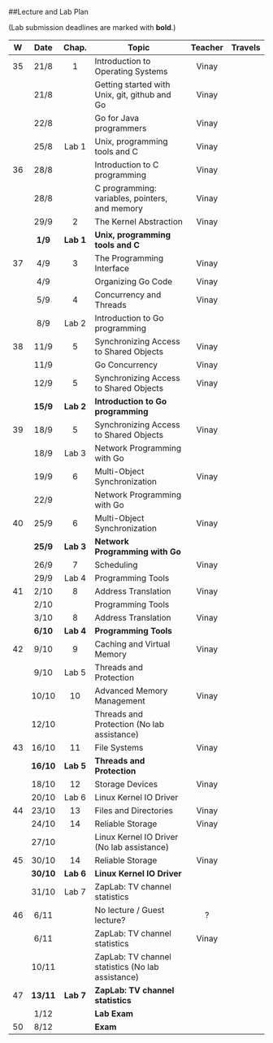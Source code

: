 ##Lecture and Lab Plan

(Lab submission deadlines are marked with **bold**.)

| W    |  Date     | Chap.     | Topic                                            | Teacher | Travels      |
|:----:|:---------:|:-----:    |--------------------------------------------------|:-------:|:------------:|
|  35  |  21/8     |   1       | Introduction to Operating Systems                |  Vinay   |              |
|      |  21/8     |           | Getting started with Unix, git, github and Go    |  Vinay   |              |
|      |  22/8     |           | Go for Java programmers                          |  Vinay   |              |
|      |  25/8     | Lab 1     | Unix, programming tools and C                    |  Vinay     |              |
|  36  |  28/8     |           | Introduction to C programming                    |  Vinay |              |
|      |  28/8     |           | C programming: variables, pointers, and memory   |  Vinay |              |
|      |  29/9      |   2       | The Kernel Abstraction                           |  Vinay   |              |
|      |  **1/9**  | **Lab 1** | **Unix, programming tools and C**                |         |              |
|  37  |  4/9      |   3       | The Programming Interface                        |  Vinay   |              |
|      |  4/9      |           | Organizing Go Code                               |  Vinay   |              |
|      |  5/9      |   4       | Concurrency and Threads                          |  Vinay   |              |
|      |  8/9     | Lab 2     | Introduction to Go programming                   |         |              |
|  38  |  11/9     |   5       | Synchronizing Access to Shared Objects           |  Vinay   |              |
|      |  11/9     |           | Go Concurrency                                   |  Vinay   |              |
|      |  12/9     |   5       | Synchronizing Access to Shared Objects           |  Vinay   |              |
|      |  **15/9** | **Lab 2** | **Introduction to Go programming**               |         |              |
|  39  |  18/9     |   5       | Synchronizing Access to Shared Objects           |  Vinay   |              |
|      |  18/9   | Lab 3 | Network Programming with Go                  |         |                |
|      |  19/9     |   6       | Multi-Object Synchronization                     |  Vinay   |              |
|      |  22/9     |           | Network Programming with Go                  |         |              |
|  40  |  25/9     |   6       | Multi-Object Synchronization                                        |  Vinay |     |
|      |  **25/9** | **Lab 3** | **Network Programming with Go**                  |         |              |
|      | 26/9     |   7       | Scheduling                    |  Vinay   |              |
|      |  29/9 | Lab 4 | Programming Tools                            |         |              |
|  41  |  2/10     |   8       | Address Translation                              |  Vinay   |              |
|      |  2/10     |          | Programming Tools                               |         |              |
|      |  3/10     |   8       | Address Translation                              |  Vinay   |              |
|      |  **6/10** | **Lab 4** | **Programming Tools**                            |         |              |
|  42  | 9/10     |   9       | Caching and Virtual Memory                       |  Vinay   |              |
|      | 9/10   | Lab 5 | Threads and Protection                       |         |                 |
|      | 10/10     |  10       | Advanced Memory Management                       |  Vinay   |              |
|      |  12/10     |           | Threads and Protection (No lab assistance)                  |         |              |
|  43  | 16/10     |  11       | File Systems                                     |  Vinay   |              |
|      | **16/10** | **Lab 5** | **Threads and Protection**                       |         |              |
|      | 18/10     |  12       | Storage Devices                                  |  Vinay   |              |
|      | 20/10     | Lab 6     | Linux Kernel IO Driver                           |         |              |
|  44  |  23/10     |  13       | Files and Directories                            |  Vinay   |              |
|      |  24/10     |  14       | Reliable Storage                                 |  Vinay   |              |
|      |  27/10     |           | Linux Kernel IO Driver (No lab assistance)                  |         |              |
|  45  | 30/10     |  14       | Reliable Storage                                 |  Vinay   |              |
|      |  **30/10** | **Lab 6** | **Linux Kernel IO Driver**                       |         |              |
|      | 31/10     | Lab 7     | ZapLab: TV channel statistics                    |         |              |
|  46  | 6/11     |         |      No lecture  / Guest lecture?                    |  ?   |              |
|      | 6/11     |         |      ZapLab: TV channel statistics                           |  Vinay   |              |
|      | 10/11     |         |      ZapLab: TV channel statistics  (No lab assistance)      |    |              |
|  47    | **13/11** | **Lab 7** | **ZapLab: TV channel statistics**                |         |              |
|      | 1/12     |           | **Lab Exam**                                     |         |              |
|  50  | 8/12     |           | **Exam**                   |         |              |
